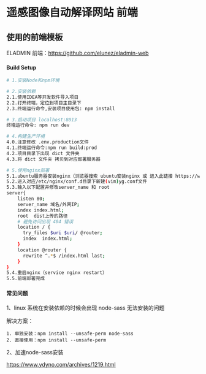 
# 遥感图像自动解译网站 前端
## 使用的前端模板
ELADMIN 前端：https://github.com/elunez/eladmin-web


#### Build Setup
``` bash
# 1.安装Node和npm环境

# 2.安装依赖
2.1.使用IDEA等开发软件导入项目
2.2.打开终端，定位到项目主目录下
2.3.终端运行命令,安装项目使用包: npm install

# 3.启动项目 localhost:8013
终端运行命令: npm run dev

# 4.构建生产环境
4.0.注意修改 .env.production文件
4.1.终端运行命令:npm run build:prod
4.2.项目目录下出现 dict 文件夹
4.3.将 dict 文件夹 拷贝到对应部署服务器

# 5.使用nginx部署
5.1.ubuntu服务器安装nginx（浏览器搜索 ubuntu安装nginx 或 进入此链接 https://www.cnblogs.com/fengkun125/p/14142912.html/
5.2.进入对应/etc/nginx/conf.d目录下新建(vim)yg.conf文件
5.3.输入以下配置并修改server_name 和 root
server{
    listen 80;
    server_name 域名/外网IP;
    index index.html;
    root  dist上传的路径
    # 避免访问出现 404 错误
    location / {
      try_files $uri $uri/ @router;
      index  index.html;
    }
    location @router {
      rewrite ^.*$ /index.html last;
    }  
} 
5.4.重启nginx（service nginx restart）
5.5.前端部署完成
```

#### 常见问题

1、linux 系统在安装依赖的时候会出现 node-sass 无法安装的问题

解决方案：
```
1. 单独安装：npm install --unsafe-perm node-sass 
2. 直接使用：npm install --unsafe-perm
```

2、加速node-sass安装

https://www.ydyno.com/archives/1219.html

